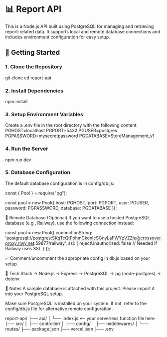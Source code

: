 # 📊 Report API

This is a Node.js API built using PostgreSQL for managing and retrieving report-related data. It supports local and remote database connections and includes environment configuration for easy setup.

## 🚀 Getting Started

### 1. Clone the Repository


git clone <this-repo-url>
cd report-api 


### 2. Install Dependencies
 
npm install

### 3. Setup Environment Variables
Create a .env file in the root directory with the following content:
PGHOST=localhost
PGPORT=5432
PGUSER=postgres
PGPASSWORD=mysecretpassword
PGDATABASE=StoreManagement_v1


### 4. Run the Server
npm run dev

### 5. Database Configuration

The default database configuration is in config/db.js:

const { Pool } = require("pg");

const pool = new Pool({
  host: PGHOST,
  port: PGPORT,
  user: PGUSER,
  password: PGPASSWORD,
  database: PGDATABASE
});


🔁 Remote Database (Optional)
If you want to use a hosted PostgreSQL database (e.g., Railway), use the following connection instead:

const pool = new Pool({
  connectionString: 'postgresql://postgres:SKqTcQtPohmCkonIcSGnyLaFWYzVZZie@crossover.proxy.rlwy.net:59877/railway',
  ssl: {
    rejectUnauthorized: false // Needed if Railway uses SSL
  }
});

✅ Comment/uncomment the appropriate config in db.js based on your setup.


🧰 Tech Stack
-> Node.js
-> Express
-> PostgreSQL
-> pg (node-postgres)
-> dotenv

📂 Notes
A sample database is attached with this project. Please import it into your PostgreSQL setup.

Make sure PostgreSQL is installed on your system. If not, refer to the config/db.js file for alternative remote configuration.




report-api/
├── api/
│   └── index.js              <-- your serverless function file here
├── src/
│   ├── controller/
│   ├── config/
│   ├── middlewares/
│   └── routes/
├── package.json
├── vercel.json
├── .env
